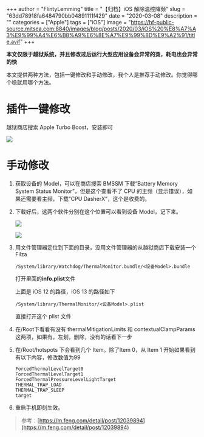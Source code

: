 +++
author = "FlintyLemming"
title = "【归档】iOS 解除温控降频"
slug = "63dd78918fa6484790bb04891111f429"
date = "2020-03-08"
description = ""
categories = ["Apple"]
tags = ["iOS"]
image = "https://hf-public-source.mitsea.com:8840/images/blog/posts/2020/03/iOS%20%E8%A7%A3%E9%99%A4%E6%B8%A9%E6%8E%A7%E9%99%8D%E9%A2%91/title.avif"
+++

**本文仅限于越狱系统，并且修改过后运行大型应用设备会异常的烫，耗电也会异常的快**

本文提供两种方法，包括一键修改和手动修改，我个人是推荐手动修改。你觉得哪个稳就用哪个方法。

# 插件一键修改

越狱商店搜索 Apple Turbo Boost，安装即可

![](https://hf-public-source.mitsea.com:8840/images/blog/posts/2020/03/iOS%20%E8%A7%A3%E9%99%A4%E6%B8%A9%E6%8E%A7%E9%99%8D%E9%A2%91/1.avif)

# 手动修改

1. 获取设备的 Model，可以在商店搜索 BMSSM 下载“Battery Memory System Status Monitor”，但是这个查看不了 CPU 的主频（显示错误），如果还需要看主频，下载“CPU DasherX”，这个是收费的。
2. 下载好后，这两个软件分别在这个位置可以看到设备 Model，记下来。

    ![](https://hf-public-source.mitsea.com:8840/images/blog/posts/2020/03/iOS%20%E8%A7%A3%E9%99%A4%E6%B8%A9%E6%8E%A7%E9%99%8D%E9%A2%91/2.avif)

    ![](https://hf-public-source.mitsea.com:8840/images/blog/posts/2020/03/iOS%20%E8%A7%A3%E9%99%A4%E6%B8%A9%E6%8E%A7%E9%99%8D%E9%A2%91/3.avif)

3. 用文件管理器定位到下面的目录，没用文件管理器的从越狱商店下载安装一个Filza

    ```plain
    /System/library/Watchdog/ThermalMonitor.bundle/<设备Model>.bundle
    ```

    打开里面的**info.plist**文件

    上面是 iOS 12 的路径，iOS 13 的路径如下

    ```plain
    /System/library/ThermalMonitor/<设备Model>.plist
    ```

    直接打开这个 plist 文件

4. 在/Root下看看有没有 thermalMitigationLimits 和 contextualClampParams 这两项，如果有，左划，删除，没有的话看下一步
5. 在/Root/hotspots 下会看到几个 Item。除了Item 0，从 Item 1 开始如果看到有以下内容，修改数值为99

    ```plain
    ForcedThermalLevelTarget0
    ForcedThermalLevelTarget1
    ForcedThermalPressureLevelLightTarget
    THERMAL_TRAP_LOAD
    THERMAL_TRAP_SLEEP
    target
    ```

6. 重启手机即刻生效。

> 参考：[https://m.feng.com/detail/post/12039894](https://m.feng.com/detail/post/12039894)